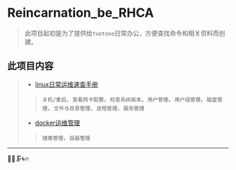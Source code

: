 # Reincarnation_be_RHCA
> 此项目起初是为了提供给`tuotooo`日常办公，方便查找命令和相关资料而创建。



## 此项目内容
> - [linux日常运维速查手册](linux_basics.md)<br>
>>   `关机/重启`、`查看网卡配置`、`检查系统版本`、`用户管理`、`用户组管理`、`磁盘管理`、`文件与目录管理`、`进程管理`、`服务管理`
> - [docker运维管理](dockers_basics.md)
>>   `镜像管理`、`容器管理`

------
:construction::rabbit::clamp::cyclone::fire:






